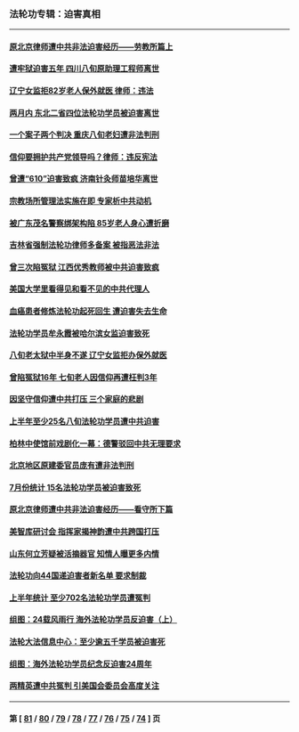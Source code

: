 ### 法轮功专辑：迫害真相
---
#### [原北京律师遭中共非法迫害经历——劳教所篇上](../../pages/nf4379/n14057045.md) 
#### [遭牢狱迫害五年 四川八旬原助理工程师离世](../../pages/nf4379/n14066297.md) 
#### [辽宁女监拒82岁老人保外就医 律师：违法](../../pages/nf4379/n14065881.md) 
#### [两月内 东北二省四位法轮功学员被迫害离世](../../pages/nf4379/n14063270.md) 
#### [一个案子两个判决 重庆八旬老妇遭非法判刑](../../pages/nf4379/n14063531.md) 
#### [信仰要拥护共产党领导吗？律师：违反宪法](../../pages/nf4379/n14061325.md) 
#### [曾遭“610”迫害致疯 济南针灸师苗培华离世](../../pages/nf4379/n14060519.md) 
#### [宗教场所管理法实施在即 专家析中共动机](../../pages/nf4379/n14061242.md) 
#### [被广东茂名警察绑架构陷 85岁老人身心遭折磨](../../pages/nf4379/n14059718.md) 
#### [吉林省强制法轮功律师多备案 被指恶法非法](../../pages/nf4379/n14059091.md) 
#### [曾三次陷冤狱 江西优秀教师被中共迫害致疯](../../pages/nf4379/n14058953.md) 
#### [美国大学里看得见和看不见的中共代理人](../../pages/nf4379/n14058369.md) 
#### [血癌患者修炼法轮功起死回生 遭迫害失去生命](../../pages/nf4379/n14056761.md) 
#### [法轮功学员牟永霞被哈尔滨女监迫害致死](../../pages/nf4379/n14056172.md) 
#### [八旬老太狱中半身不遂 辽宁女监拒办保外就医](../../pages/nf4379/n14055233.md) 
#### [曾陷冤狱16年 七旬老人因信仰再遭枉判3年](../../pages/nf4379/n14054516.md) 
#### [因坚守信仰遭中共打压 三个家庭的悲剧](../../pages/nf4379/n14053714.md) 
#### [上半年至少25名八旬法轮功学员遭中共迫害](../../pages/nf4379/n14048655.md) 
#### [柏林中使馆前戏剧化一幕：德警驳回中共无理要求](../../pages/nf4379/n14050320.md) 
#### [北京地区原建委官员庞有遭非法判刑](../../pages/nf4379/n14049897.md) 
#### [7月份统计 15名法轮功学员被迫害致死](../../pages/nf4379/n14048158.md) 
#### [原北京律师遭中共非法迫害经历——看守所下篇](../../pages/nf4379/n14040009.md) 
#### [美智库研讨会 指挥家揭神韵遭中共跨国打压](../../pages/nf4379/n14048476.md) 
#### [山东何立芳疑被活摘器官 知情人曝更多内情](../../pages/nf4379/n14047530.md) 
#### [法轮功向44国递迫害者新名单 要求制裁](../../pages/nf4379/n14046082.md) 
#### [上半年统计 至少702名法轮功学员遭冤判](../../pages/nf4379/n14045278.md) 
#### [组图：24载风雨行 海外法轮功学员反迫害（上）](../../pages/nf4379/n14031583.md) 
#### [法轮大法信息中心：至少逾五千学员被迫害死](../../pages/nf4379/n14043255.md) 
#### [组图：海外法轮功学员纪念反迫害24周年](../../pages/nf4379/n14037675.md) 
#### [两精英遭中共冤判 引美国会委员会高度关注](../../pages/nf4379/n14026429.md) 

---
#### 第 [ [81](./81.md) / [80](./80.md) / [79](./79.md) / [78](./78.md) / [77](./77.md) / [76](./76.md) / [75](./75.md) / [74](./74.md) ] 页
